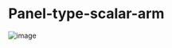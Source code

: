 # Panel-type-scalar-arm
![image](https://user-images.githubusercontent.com/59826336/124711211-c028e400-df38-11eb-9d0b-da0be1c372c0.png)
